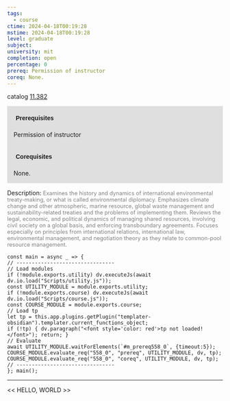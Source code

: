 ```yaml
---
tags:
  - course
ctime: 2024-04-18T00:19:28
mstime: 2024-04-18T00:19:28
level: graduate
subject: 
university: mit
completion: open
percentage: 0
prereq: Permission of instructor
coreq: None.
---
```


catalog [11.382](http://student.mit.edu/catalog/m11c.html#11.382)

<span style="display: block; padding: 15px; background-color: rgb(100, 100, 100, 0.2);"><font id="m_prereq558_0" style="display: block; font-family: Arial, sans-serif; font-weight: bold; padding: 5px">Prerequisites</font><br><span id="prereq558_0">Permission of instructor</span></span>
<span style="display: block; padding: 15px; background-color: rgb(100, 100, 100, 0.2);"><font id="m_coreq558_0" style="display: block; font-family: Arial, sans-serif; font-weight: bold; padding: 5px">Corequisites</font><br><span id="coreq558_0">None.</span></span>

<font style="">Description:</font>
<font style="color: grey; font-size: 0.8rem;">Examines the history and dynamics of international environmental treaty-making, or what is called environmental diplomacy. Emphasizes climate change and other atmospheric, marine resource, global waste management and sustainability-related treaties and the problems of implementing them. Reviews the legal, economic, and political dynamics of managing shared resources, involving civil society on a global basis, and enforcing transboundary agreements. Focuses especially on principles from international relations, international law, environmental management, and negotiation theory as they relate to common-pool resource management.</font>

```dataviewjs
const main = async _ => {
// --------------------------------
// Load modules
if (!module.exports.utility) dv.executeJs(await dv.io.load("Scripts/utility.js"));
const UTILITY_MODULE = module.exports.utility;
if (!module.exports.course) dv.executeJs(await dv.io.load("Scripts/course.js"));
const COURSE_MODULE = module.exports.course;
// Load tp
let tp = this.app.plugins.getPlugin("templater-obsidian").templater.current_functions_object;
if (!tp) { dv.paragraph("<font style='color: red'>tp not loaded!</font>"); return; }
// Evaluate
await UTILITY_MODULE.waitForElements(`#m_prereq558_0`, {timeout:5});
COURSE_MODULE.evaluate_req("558_0", "prereq", UTILITY_MODULE, dv, tp);
COURSE_MODULE.evaluate_req("558_0", "coreq", UTILITY_MODULE, dv, tp);
// --------------------------------
}; main();
```

---

<< HELLO, WORLD >>
